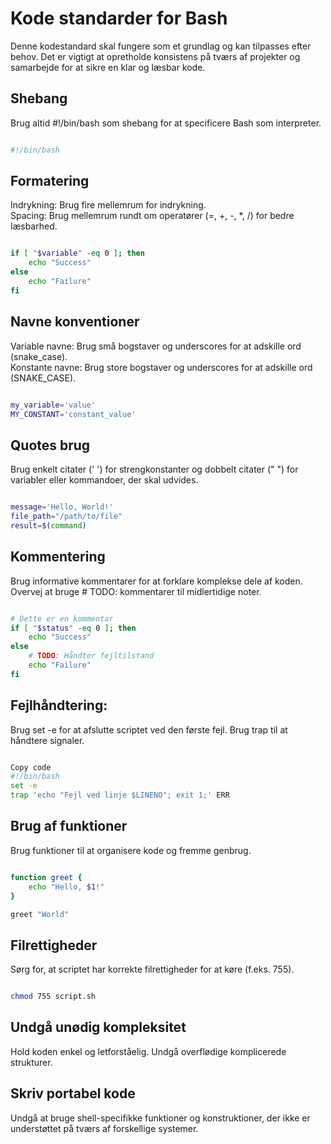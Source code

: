 # Kode standarder for Bash
Denne kodestandard skal fungere som et grundlag og kan tilpasses efter behov.
Det er vigtigt at opretholde konsistens på tværs af projekter og samarbejde for at sikre en klar og læsbar kode.

## Shebang
Brug altid #!/bin/bash som shebang for at specificere Bash som interpreter.

```Bash

#!/bin/bash

```

## Formatering
Indrykning: Brug fire mellemrum for indrykning.  
Spacing: Brug mellemrum rundt om operatører (=, +, -, *, /) for bedre læsbarhed.

```Bash

if [ "$variable" -eq 0 ]; then
    echo "Success"
else
    echo "Failure"
fi

```

## Navne konventioner
Variable navne: Brug små bogstaver og underscores for at adskille ord (snake_case).  
Konstante navne: Brug store bogstaver og underscores for at adskille ord (SNAKE_CASE).

```Bash

my_variable='value'
MY_CONSTANT='constant_value'

```

## Quotes brug
Brug enkelt citater (' ') for strengkonstanter og dobbelt citater (" ") for variabler eller kommandoer, der skal udvides.

```Bash

message='Hello, World!'
file_path="/path/to/file"
result=$(command)

```

## Kommentering
Brug informative kommentarer for at forklare komplekse dele af koden.
Overvej at bruge # TODO: kommentarer til midlertidige noter.

```Bash

# Dette er en kommentar
if [ "$status" -eq 0 ]; then
    echo "Success"
else
    # TODO: Håndter fejltilstand
    echo "Failure"
fi

```

## Fejlhåndtering:
Brug set -e for at afslutte scriptet ved den første fejl.
Brug trap til at håndtere signaler.

```Bash

Copy code
#!/bin/bash
set -e
trap 'echo "Fejl ved linje $LINENO"; exit 1;' ERR

```

## Brug af funktioner
Brug funktioner til at organisere kode og fremme genbrug.

```Bash

function greet {
    echo "Hello, $1!"
}

greet "World"

```

## Filrettigheder
Sørg for, at scriptet har korrekte filrettigheder for at køre (f.eks. 755).

```Bash

chmod 755 script.sh

```

## Undgå unødig kompleksitet
Hold koden enkel og letforståelig.
Undgå overflødige komplicerede strukturer.

## Skriv portabel kode
Undgå at bruge shell-specifikke funktioner og konstruktioner, der ikke er understøttet på tværs af forskellige systemer.